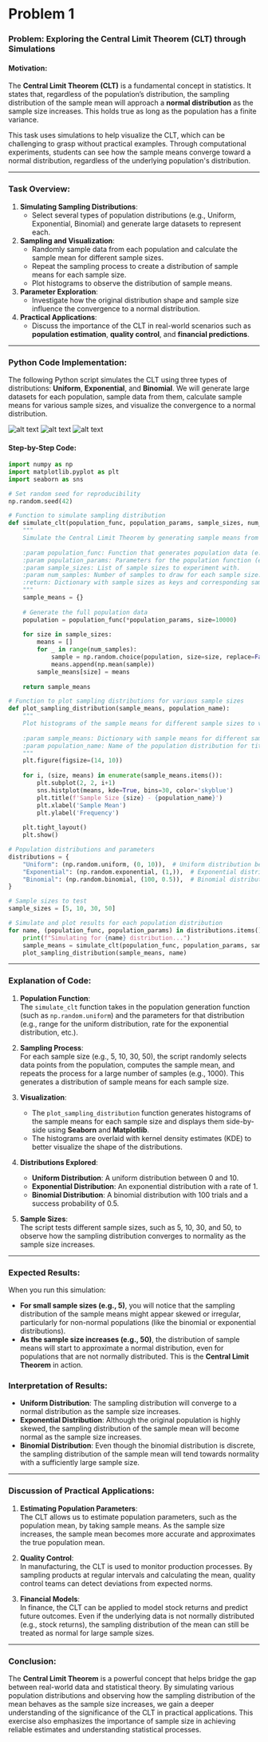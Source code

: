 # Problem 1

### **Problem: Exploring the Central Limit Theorem (CLT) through Simulations**

#### **Motivation**:
The **Central Limit Theorem (CLT)** is a fundamental concept in statistics. It states that, regardless of the population’s distribution, the sampling distribution of the sample mean will approach a **normal distribution** as the sample size increases. This holds true as long as the population has a finite variance.

This task uses simulations to help visualize the CLT, which can be challenging to grasp without practical examples. Through computational experiments, students can see how the sample means converge toward a normal distribution, regardless of the underlying population's distribution.

---

### **Task Overview**:
1. **Simulating Sampling Distributions**:
   - Select several types of population distributions (e.g., Uniform, Exponential, Binomial) and generate large datasets to represent each.
2. **Sampling and Visualization**:
   - Randomly sample data from each population and calculate the sample mean for different sample sizes.
   - Repeat the sampling process to create a distribution of sample means for each sample size.
   - Plot histograms to observe the distribution of sample means.
3. **Parameter Exploration**:
   - Investigate how the original distribution shape and sample size influence the convergence to a normal distribution.
4. **Practical Applications**:
   - Discuss the importance of the CLT in real-world scenarios such as **population estimation**, **quality control**, and **financial predictions**.

---

### **Python Code Implementation**:

The following Python script simulates the CLT using three types of distributions: **Uniform**, **Exponential**, and **Binomial**. We will generate large datasets for each population, sample data from them, calculate sample means for various sample sizes, and visualize the convergence to a normal distribution.

![alt text](image.png)
![alt text](image-4.png)
![alt text](image-5.png)

#### **Step-by-Step Code**:

```python
import numpy as np
import matplotlib.pyplot as plt
import seaborn as sns

# Set random seed for reproducibility
np.random.seed(42)

# Function to simulate sampling distribution
def simulate_clt(population_func, population_params, sample_sizes, num_samples=1000):
    """
    Simulate the Central Limit Theorem by generating sample means from different sample sizes.
    
    :param population_func: Function that generates population data (e.g., np.random.uniform).
    :param population_params: Parameters for the population function (e.g., (low, high) for uniform).
    :param sample_sizes: List of sample sizes to experiment with.
    :param num_samples: Number of samples to draw for each sample size.
    :return: Dictionary with sample sizes as keys and corresponding sample means as values.
    """
    sample_means = {}
    
    # Generate the full population data
    population = population_func(*population_params, size=10000)
    
    for size in sample_sizes:
        means = []
        for _ in range(num_samples):
            sample = np.random.choice(population, size=size, replace=False)
            means.append(np.mean(sample))
        sample_means[size] = means
        
    return sample_means

# Function to plot sampling distributions for various sample sizes
def plot_sampling_distribution(sample_means, population_name):
    """
    Plot histograms of the sample means for different sample sizes to visualize the CLT.
    
    :param sample_means: Dictionary with sample means for different sample sizes.
    :param population_name: Name of the population distribution for title.
    """
    plt.figure(figsize=(14, 10))
    
    for i, (size, means) in enumerate(sample_means.items()):
        plt.subplot(2, 2, i+1)
        sns.histplot(means, kde=True, bins=30, color='skyblue')
        plt.title(f'Sample Size {size} - {population_name}')
        plt.xlabel('Sample Mean')
        plt.ylabel('Frequency')
    
    plt.tight_layout()
    plt.show()

# Population distributions and parameters
distributions = {
    "Uniform": (np.random.uniform, (0, 10)),  # Uniform distribution between 0 and 10
    "Exponential": (np.random.exponential, (1,)),  # Exponential distribution with scale 1
    "Binomial": (np.random.binomial, (100, 0.5)),  # Binomial distribution with n=100, p=0.5
}

# Sample sizes to test
sample_sizes = [5, 10, 30, 50]

# Simulate and plot results for each population distribution
for name, (population_func, population_params) in distributions.items():
    print(f"Simulating for {name} distribution...")
    sample_means = simulate_clt(population_func, population_params, sample_sizes)
    plot_sampling_distribution(sample_means, name)
```

---

### **Explanation of Code**:

1. **Population Function**:  
   The `simulate_clt` function takes in the population generation function (such as `np.random.uniform`) and the parameters for that distribution (e.g., range for the uniform distribution, rate for the exponential distribution, etc.).
   
2. **Sampling Process**:  
   For each sample size (e.g., 5, 10, 30, 50), the script randomly selects data points from the population, computes the sample mean, and repeats the process for a large number of samples (e.g., 1000). This generates a distribution of sample means for each sample size.

3. **Visualization**:  
   - The `plot_sampling_distribution` function generates histograms of the sample means for each sample size and displays them side-by-side using **Seaborn** and **Matplotlib**.
   - The histograms are overlaid with kernel density estimates (KDE) to better visualize the shape of the distributions.
   
4. **Distributions Explored**:
   - **Uniform Distribution**: A uniform distribution between 0 and 10.
   - **Exponential Distribution**: An exponential distribution with a rate of 1.
   - **Binomial Distribution**: A binomial distribution with 100 trials and a success probability of 0.5.

5. **Sample Sizes**:  
   The script tests different sample sizes, such as 5, 10, 30, and 50, to observe how the sampling distribution converges to normality as the sample size increases.

---

### **Expected Results**:

When you run this simulation:

- **For small sample sizes (e.g., 5)**, you will notice that the sampling distribution of the sample means might appear skewed or irregular, particularly for non-normal populations (like the binomial or exponential distributions).
- **As the sample size increases (e.g., 50)**, the distribution of sample means will start to approximate a normal distribution, even for populations that are not normally distributed. This is the **Central Limit Theorem** in action.
  
### **Interpretation of Results**:

- **Uniform Distribution**: The sampling distribution will converge to a normal distribution as the sample size increases.
- **Exponential Distribution**: Although the original population is highly skewed, the sampling distribution of the sample mean will become normal as the sample size increases.
- **Binomial Distribution**: Even though the binomial distribution is discrete, the sampling distribution of the sample mean will tend towards normality with a sufficiently large sample size.

---

### **Discussion of Practical Applications**:

1. **Estimating Population Parameters**:  
   The CLT allows us to estimate population parameters, such as the population mean, by taking sample means. As the sample size increases, the sample mean becomes more accurate and approximates the true population mean.

2. **Quality Control**:  
   In manufacturing, the CLT is used to monitor production processes. By sampling products at regular intervals and calculating the mean, quality control teams can detect deviations from expected norms.

3. **Financial Models**:  
   In finance, the CLT can be applied to model stock returns and predict future outcomes. Even if the underlying data is not normally distributed (e.g., stock returns), the sampling distribution of the mean can still be treated as normal for large sample sizes.

---

### **Conclusion**:

The **Central Limit Theorem** is a powerful concept that helps bridge the gap between real-world data and statistical theory. By simulating various population distributions and observing how the sampling distribution of the mean behaves as the sample size increases, we gain a deeper understanding of the significance of the CLT in practical applications. This exercise also emphasizes the importance of sample size in achieving reliable estimates and understanding statistical processes.

